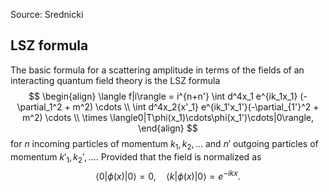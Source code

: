 Source: Srednicki
## LSZ formula
The basic formula for a scattering amplitude in terms of the fields of an interacting quantum field theory is the LSZ formula
$$
\begin{align}
\langle f|i\rangle = i^{n+n'} \int d^4x_1 e^{ik_1x_1} (-\partial_1^2 + m^2)  \cdots  \\
\int d^4x_2{x'_1} e^{ik_1'x_1'}(-\partial_{1'}^2 + m^2) \cdots \\
\times \langle0|T\phi(x_1)\cdots\phi(x_1')\cdots|0\rangle,
\end{align}
$$
for $n$ incoming particles of momentum $k_1, k_2, ...$ and $n'$ outgoing particles of momentum $k'_1, k_2',...$. Provided that the field is normalized as
$$
\langle 0|\phi(x)|0\rangle=0,\quad \langle k |\phi(x)|0\rangle = e^{-ikx}.  
$$

